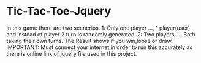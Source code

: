 # Tic-Tac-Toe-Jquery
  In this game there are two scenerios.
  1: Only one player ..., 1 player(user) and instead of player 2 turn is randomly generated.
  2: Two players  ..., Both taking their own turns.
  The Result shows if you win,loose or draw.
  IMPORTANT:
  Must connect your internet in order to run this accurately as there is online link of jquery file used in this project.
  
